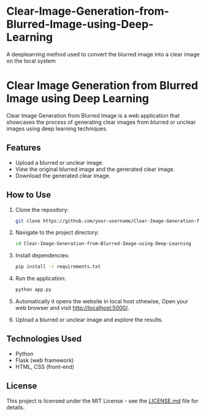 # Clear-Image-Generation-from-Blurred-Image-using-Deep-Learning
A deeplearning method used to convert the blurred image into a clear image on the local system

# Clear Image Generation from Blurred Image using Deep Learning

Clear Image Generation from Blurred Image is a web application that showcases the process of generating clear images from blurred or unclear images using deep learning techniques.

## Features

- Upload a blurred or unclear image.
- View the original blurred image and the generated clear image.
- Download the generated clear image.

## How to Use

1. Clone the repository:

    ```bash
    git clone https://github.com/your-username/Clear-Image-Generation-from-Blurred-Image-using-Deep-Learning.git
    ```

2. Navigate to the project directory:

    ```bash
    cd Clear-Image-Generation-from-Blurred-Image-using-Deep-Learning
    ```

3. Install dependencies:

    ```bash
    pip install -r requirements.txt
    ```

4. Run the application:

    ```bash
    python app.py
    ```

5. Automatically it opens the website in local host othewise, Open your web browser and visit [http://localhost:5000/](http://localhost:5000/).

6. Upload a blurred or unclear image and explore the results.

## Technologies Used

- Python
- Flask (web framework)
- HTML, CSS (front-end)

## License

This project is licensed under the MIT License - see the [LICENSE.md](LICENSE.md) file for details.

